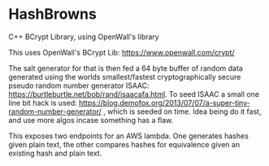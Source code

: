 # HashBrowns
C++ BCrypt Library, using OpenWall's library

This uses OpenWall's BCrypt Lib: https://www.openwall.com/crypt/

The salt generator for that is then fed a 64 byte buffer of random data generated using the worlds smallest/fastest cryptographically secure pseudo random number generator ISAAC: https://burtleburtle.net/bob/rand/isaacafa.html. To seed ISAAC a small one line bit hack is used: https://blog.demofox.org/2013/07/07/a-super-tiny-random-number-generator/ , which is seeded on time. Idea being do it fast, and use more algos incase something has a flaw.

This exposes two endpoints for an AWS lambda. One generates hashes given plain text, the other compares hashes for equivalence given an existing hash and plain text.
